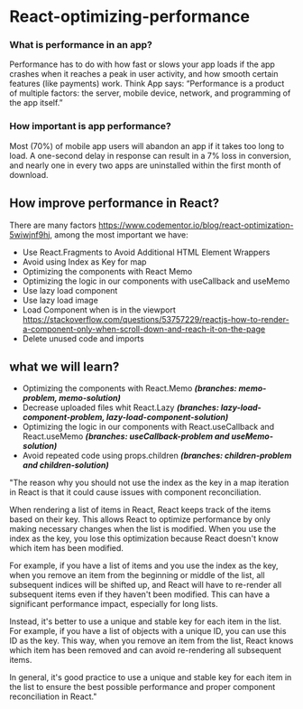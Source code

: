 # React-optimizing-performance

### What is performance in an app?

Performance has to do with how fast or slows your app loads if the app crashes when it reaches a peak in user activity, and how smooth certain features (like payments) work. Think App says: “Performance is a product of multiple factors: the server, mobile device, network, and programming of the app itself.”
### How important is app performance?

Most (70%) of mobile app users will abandon an app if it takes too long to load. A one-second delay in response can result in a 7% loss in conversion, and nearly one in every two apps are uninstalled within the first month of download.

## How improve performance in React?

There are many factors https://www.codementor.io/blog/react-optimization-5wiwjnf9hj, among the most important we have:

-  Use React.Fragments to Avoid Additional HTML Element Wrappers
-  Avoid using Index as Key for map
-  Optimizing the components with React Memo
-  Optimizing the logic in our components with useCallback and useMemo
-  Use lazy load component
-  Use lazy load image
-  Load Component when is in the viewport 
https://stackoverflow.com/questions/53757229/reactjs-how-to-render-a-component-only-when-scroll-down-and-reach-it-on-the-page
-  Delete unused code and imports

## what we will learn?

-  Optimizing the components with React.Memo ***(branches: memo-problem, memo-solution)***
-  Decrease uploaded files whit React.Lazy ***(branches: lazy-load-component-problem, lazy-load-component-solution)***
-  Optimizing the logic in our components with React.useCallback and React.useMemo  ***(branches: useCallback-problem and useMemo-solution)***
-  Avoid repeated code using props.children  ***(branches: children-problem and children-solution)***
<!-- -  Avoid "index" as key during an iteration whit map code using an unique id  ***(branches: key-index-problem and key-index-solution)*** -->


"The reason why you should not use the index as the key in a map iteration in React is that it could cause issues with component reconciliation.

When rendering a list of items in React, React keeps track of the items based on their key. This allows React to optimize performance by only making necessary changes when the list is modified. When you use the index as the key, you lose this optimization because React doesn't know which item has been modified.

For example, if you have a list of items and you use the index as the key, when you remove an item from the beginning or middle of the list, all subsequent indices will be shifted up, and React will have to re-render all subsequent items even if they haven't been modified. This can have a significant performance impact, especially for long lists.

Instead, it's better to use a unique and stable key for each item in the list. For example, if you have a list of objects with a unique ID, you can use this ID as the key. This way, when you remove an item from the list, React knows which item has been removed and can avoid re-rendering all subsequent items.

In general, it's good practice to use a unique and stable key for each item in the list to ensure the best possible performance and proper component reconciliation in React."